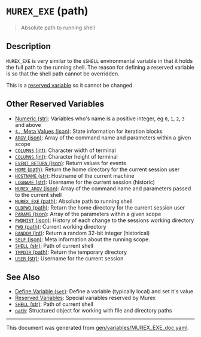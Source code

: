 # `MUREX_EXE` (path)

> Absolute path to running shell

## Description

`MUREX_EXE` is very similar to the `$SHELL` environmental variable in that it
holds the full path to the running shell. The reason for defining a reserved
variable is so that the shell path cannot be overridden.

This is a [reserved variable](/docs/user-guide/reserved-vars.md) so it cannot be changed.

## Other Reserved Variables

* [Numeric (str)](../variables/numeric.md):
  Variables who's name is a positive integer, eg `0`, `1`, `2`, `3` and above
* [`$.`, Meta Values (json)](../variables/meta-values.md):
  State information for iteration blocks
* [`ARGV` (json)](../variables/argv.md):
  Array of the command name and parameters within a given scope
* [`COLUMNS` (int)](../variables/columns.md):
  Character width of terminal
* [`COLUMNS` (int)](../variables/lines.md):
  Character height of terminal
* [`EVENT_RETURN` (json)](../variables/event_return.md):
  Return values for events
* [`HOME` (path)](../variables/home.md):
  Return the home directory for the current session user
* [`HOSTNAME` (str)](../variables/hostname.md):
  Hostname of the current machine
* [`LOGNAME` (str)](../variables/logname.md):
  Username for the current session (historic)
* [`MUREX_ARGV` (json)](../variables/murex_argv.md):
  Array of the command name and parameters passed to the current shell
* [`MUREX_EXE` (path)](../variables/murex_exe.md):
  Absolute path to running shell
* [`OLDPWD` (path)](../variables/oldpwd.md):
  Return the home directory for the current session user
* [`PARAMS` (json)](../variables/params.md):
  Array of the parameters within a given scope
* [`PWDHIST` (json)](../variables/pwdhist.md):
  History of each change to the sessions working directory
* [`PWD` (path)](../variables/pwd.md):
  Current working directory
* [`RANDOM` (int)](../variables/random.md):
  Return a random 32-bit integer (historical)
* [`SELF` (json)](../variables/self.md):
  Meta information about the running scope.
* [`SHELL` (str)](../variables/shell.md):
  Path of current shell
* [`TMPDIR` (path)](../variables/tmpdir.md):
  Return the temporary directory
* [`USER` (str)](../variables/user.md):
  Username for the current session

## See Also

* [Define Variable (`set`)](../commands/set.md):
  Define a variable (typically local) and set it's value
* [Reserved Variables](../user-guide/reserved-vars.md):
  Special variables reserved by Murex
* [`SHELL` (str)](../variables/shell.md):
  Path of current shell
* [`path`](../types/path.md):
  Structured object for working with file and directory paths

<hr/>

This document was generated from [gen/variables/MUREX_EXE_doc.yaml](https://github.com/lmorg/murex/blob/master/gen/variables/MUREX_EXE_doc.yaml).